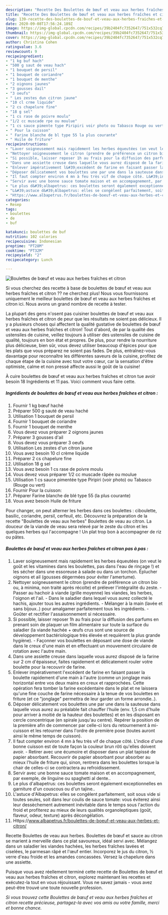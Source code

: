 ```yaml
---
description: "Recette Des Boulettes de bœuf et veau aux herbes fraîches et citron"
title: "Recette Des Boulettes de bœuf et veau aux herbes fraîches et citron"
slug: 139-recette-des-boulettes-de-bouf-et-veau-aux-herbes-fraiches-et-citron
date: 2020-09-08T17:56:24.189Z
image: https://img-global.cpcdn.com/recipes/39b2404fc7352647/751x532cq70/boulettes-de-boeuf-et-veau-aux-herbes-fraiches-et-citron-photo-principale-de-la-recette.jpg
thumbnail: https://img-global.cpcdn.com/recipes/39b2404fc7352647/751x532cq70/boulettes-de-boeuf-et-veau-aux-herbes-fraiches-et-citron-photo-principale-de-la-recette.jpg
cover: https://img-global.cpcdn.com/recipes/39b2404fc7352647/751x532cq70/boulettes-de-boeuf-et-veau-aux-herbes-fraiches-et-citron-photo-principale-de-la-recette.jpg
author: Christina Cohen
ratingvalue: 3.6
reviewcount: 9
recipeingredient:
- "1 kg buf hach"
- "500 g saut de veau hach"
- "1 bouquet de persil"
- "1 bouquet de coriandre"
- "1 bouquet de menthe"
- "2 oignons jaunes"
- "3 gousses dail"
- "3 oeufs"
- " Les zestes dun citron jaune"
- "10 cl crme liquide"
- "2 cs chapelure fine"
- "18 g sel"
- "1 cs rase de poivre moulu"
- "1/2 cc muscade rpe ou moulue"
- "1 cs sauce pimente type Piripiri voir photo ou Tabasco Rouge ou vert"
- " Pour la cuisson"
- " Farine blanche de bl type 55 la plus courante"
- " Huile de friture"
recipeinstructions:
- "Laver soigneusement mais rapidement les herbes équeutées (on veut le goût et les vitamines dans les boulettes, pas dans l&#39;eau de rinçage !) et les sécher dans une essoreuse à salade ou dans un torchon. Éplucher oignons et ail (gousses dégermées pour éviter l&#39;amertume)."
- "Nettoyer soigneusement le citron (prendre de préférence un citron bio ou, à minima, non traité après récolte) et prélever l&#39;intégralité du zeste. Passer au hachoir à viande (grille moyenne) les viandes, les herbes, l&#39;oignon et l&#39;ail. Dans le saladier dans lequel vous aurez collecté le hachis, ajouter tous les autres ingrédients. Mélanger à la main (lavée et sans bijoux..) pour amalgamer parfaitement tous les ingrédients. Goûter et rectifier l&#39;assaisonnement si nécessaire."
- "Si possible, laisser reposer 1h au frais pour la diffusion des parfums en prenant soin de plaquer un film alimentaire sur toute la surface du saladier (la viande hachée + œufs crus sont une source de développement bactériologique très élevée et requièrent la plus grande hygiène). Façonner vos boulettes en déposant une dose de viande dans le creux d&#39;une main et en effectuant un mouvement circulaire de rotation avec l&#39;autre main."
- "Dans une assiette creuse dans laquelle vous aurez disposé de la farine sur 2 cm d&#39;épaisseur, faites rapidement et délicatement rouler votre boulette pour la recouvrir de farine."
- "Enlever impérativement l&#39;excédent de farine en faisant passer la boulette rapidement d&#39;une main à l&#39;autre (comme un jonglage mais horizontal entre vos deux mains en creux et rapprochées. Cette opération fera tomber la farine excédentaire dans le plat et ne laissera qu&#39;une fine couche de farine nécessaire à la tenue de vos boulettes en friture (et ce &#34;jonglage&#34; permettra de leur garder un forme arrondie..)."
- "Déposer délicatement vos boulettes une par une dans la sauteuse dans laquelle vous aurez au préalable fait chauffer l&#39;huile (env. 1,5 cm d&#39;huile pour arriver à moitié de la hauteur des boulettes) et en les disposant en cercle concentrique (en spirale jusqu&#39;au centre). Repérer la position de la première afin de commencer par celle-ci lors du retournement à mi-cuisson et les retourner dans l&#39;ordre de première pose (toutes auront ainsi le même temps de cuisson)."
- "Il faut compter environ 4 mn à feu très vif de chaque côté. L&#39;indice d&#39;une bonne cuisson est de toute façon la couleur brun rôti qu&#39;elles doivent avoir. Retirer avec une écumoire et disposer dans un plat tapissé de papier absorbant. Recouvrir de papier absorbant pour absorber au mieux l&#39;huile de friture qui, sinon, rentrera dans les boulettes lorsque la chair de celles-ci se contractera au refroidissement."
- "Servir avec une bonne sauce tomate maison et en accompagnement, par exemple, de linguine ou spaghetti al dente.."
- "Le plus d&#39;albapetrus: ces boulettes seront également exceptionnelles en garniture d&#39;un couscous ou d&#39;un tajine.."
- "L&#39;astuce d&#39;Albapetrus: elles se congèlent parfaitement, soit sous vide si toutes seules, soit dans leur coulis de sauce tomate: vous éviterez ainsi leur dessèchement autrement inévitable dans le temps sous l&#39;action du froid et profiterez au mieux de leurs qualités organoleptiques (goût, flaveur, odeur, texture) après décongélation."
- "Https://www.albapetrus.fr/boulettes-de-boeuf-et-veau-aux-herbes-et-citron/"
categories:
- Resep
tags:
- boulettes
- de
- buf

katakunci: boulettes de buf 
nutrition: 102 calories
recipecuisine: Indonesian
preptime: "PT28M"
cooktime: "PT32M"
recipeyield: "2"
recipecategory: Lunch

---
```



![Boulettes de bœuf et veau aux herbes fraîches et citron](https://img-global.cpcdn.com/recipes/39b2404fc7352647/751x532cq70/boulettes-de-boeuf-et-veau-aux-herbes-fraiches-et-citron-photo-principale-de-la-recette.jpg)

Si vous cherchez des recette à base de boulettes de bœuf et veau aux herbes fraîches et citron ?? ne cherchez plus! Nous vous fournissons uniquement le meilleur boulettes de bœuf et veau aux herbes fraîches et citron ici. Nous avons un grand nombre de recette à tester.

La plupart des gens n'osent pas cuisiner boulettes de bœuf et veau aux herbes fraîches et citron de peur que les résultats ne soient pas délicieux. Il y a plusieurs choses qui affectent la qualité gustative de boulettes de bœuf et veau aux herbes fraîches et citron! Tout d'abord, de par la qualité des ustensiles de cuisine, veillez toujours à utiliser des ustensiles de cuisine de qualité, toujours en bon état et propres. De plus, pour rendre la nourriture plus délicieuse, bien sûr, vous devez utiliser beaucoup d'épices pour que les plats que vous préparez ne soient pas fades. De plus, entraînez-vous davantage pour reconnaître les différentes saveurs de la cuisine, profitez de chaque étape de la cuisine avec tout votre cœur, car la sensation d'être optimiste, calme et non pressé affecte aussi le goût de la cuisine!

<!--inarticleads1-->

À cuire boulettes de bœuf et veau aux herbes fraîches et citron tue avoir besoin 18 Ingrédients et 11 pas. Voici comment vous faire cette.

##### Ingrédients de boulettes de bœuf et veau aux herbes fraîches et citron :

1. Fournir 1 kg bœuf haché
1. Préparer 500 g sauté de veau haché
1. Utilisation 1 bouquet de persil
1. Fournir 1 bouquet de coriandre
1. Fournir 1 bouquet de menthe
1. Vous devez vous préparer 2 oignons jaunes
1. Préparer 3 gousses d&#39;ail
1. Vous devez vous préparer 3 oeufs
1. Utilisation  Les zestes d&#39;un citron jaune
1. Vous avez besoin 10 cl crème liquide
1. Préparer 2 cs chapelure fine
1. Utilisation 18 g sel
1. Vous avez besoin 1 cs rase de poivre moulu
1. Vous devez vous préparer 1/2 cc muscade râpée ou moulue
1. Utilisation 1 cs sauce pimentée type Piripiri (voir photo) ou Tabasco (Rouge ou vert)
1. Fournir  Pour la cuisson:
1. Préparer  Farine blanche de blé type 55 (la plus courante)
1. Vous avez besoin  Huile de friture


Pour changer, on peut alterner les herbes dans ces boulettes : ciboulette, basilic, coriandre, persil, cerfeuil, etc. Découvrez la préparation de la recette &#34;Boulettes de veau aux herbes&#34; Boulettes de veau au citron. La douceur de la viande de veau sera relevé par le zeste du citron et les quelques herbes qui l&#39;accompagne ! Un plat trop bon à accompagner de riz ou pâtes. 

<!--inarticleads2-->

##### Boulettes de bœuf et veau aux herbes fraîches et citron pas à pas :

1. Laver soigneusement mais rapidement les herbes équeutées (on veut le goût et les vitamines dans les boulettes, pas dans l&#39;eau de rinçage !) et les sécher dans une essoreuse à salade ou dans un torchon. Éplucher oignons et ail (gousses dégermées pour éviter l&#39;amertume).
1. Nettoyer soigneusement le citron (prendre de préférence un citron bio ou, à minima, non traité après récolte) et prélever l&#39;intégralité du zeste. - Passer au hachoir à viande (grille moyenne) les viandes, les herbes, l&#39;oignon et l&#39;ail. - Dans le saladier dans lequel vous aurez collecté le hachis, ajouter tous les autres ingrédients. - Mélanger à la main (lavée et sans bijoux..) pour amalgamer parfaitement tous les ingrédients. - Goûter et rectifier l&#39;assaisonnement si nécessaire.
1. Si possible, laisser reposer 1h au frais pour la diffusion des parfums en prenant soin de plaquer un film alimentaire sur toute la surface du saladier (la viande hachée + œufs crus sont une source de développement bactériologique très élevée et requièrent la plus grande hygiène). - Façonner vos boulettes en déposant une dose de viande dans le creux d&#39;une main et en effectuant un mouvement circulaire de rotation avec l&#39;autre main.
1. Dans une assiette creuse dans laquelle vous aurez disposé de la farine sur 2 cm d&#39;épaisseur, faites rapidement et délicatement rouler votre boulette pour la recouvrir de farine.
1. Enlever impérativement l&#39;excédent de farine en faisant passer la boulette rapidement d&#39;une main à l&#39;autre (comme un jonglage mais horizontal entre vos deux mains en creux et rapprochées. Cette opération fera tomber la farine excédentaire dans le plat et ne laissera qu&#39;une fine couche de farine nécessaire à la tenue de vos boulettes en friture (et ce &#34;jonglage&#34; permettra de leur garder un forme arrondie..).
1. Déposer délicatement vos boulettes une par une dans la sauteuse dans laquelle vous aurez au préalable fait chauffer l&#39;huile (env. 1,5 cm d&#39;huile pour arriver à moitié de la hauteur des boulettes) et en les disposant en cercle concentrique (en spirale jusqu&#39;au centre). Repérer la position de la première afin de commencer par celle-ci lors du retournement à mi-cuisson et les retourner dans l&#39;ordre de première pose (toutes auront ainsi le même temps de cuisson).
1. Il faut compter environ 4 mn à feu très vif de chaque côté. L&#39;indice d&#39;une bonne cuisson est de toute façon la couleur brun rôti qu&#39;elles doivent avoir. - Retirer avec une écumoire et disposer dans un plat tapissé de papier absorbant. Recouvrir de papier absorbant pour absorber au mieux l&#39;huile de friture qui, sinon, rentrera dans les boulettes lorsque la chair de celles-ci se contractera au refroidissement.
1. Servir avec une bonne sauce tomate maison et en accompagnement, par exemple, de linguine ou spaghetti al dente..
1. Le plus d&#39;albapetrus: ces boulettes seront également exceptionnelles en garniture d&#39;un couscous ou d&#39;un tajine..
1. L&#39;astuce d&#39;Albapetrus: elles se congèlent parfaitement, soit sous vide si toutes seules, soit dans leur coulis de sauce tomate: vous éviterez ainsi leur dessèchement autrement inévitable dans le temps sous l&#39;action du froid et profiterez au mieux de leurs qualités organoleptiques (goût, flaveur, odeur, texture) après décongélation.
1. Https://www.albapetrus.fr/boulettes-de-boeuf-et-veau-aux-herbes-et-citron/


Recette Boulettes de veau aux herbes. Boulettes de bœuf et sauce au citron se marient à merveille dans ce plat savoureux, idéal servi avec. Mélangez dans un saladier les viandes hachées, les herbes fraîches lavées et ciselées, le parmesan râpé et l&#39;œuf entier. Incorporez le jus du citron, ½ verre d&#39;eau froide et les amandes concassées. Versez la chapelure dans une assiette. 

<!--inarticleads1-->

<p>
Puisque vous avez réellement terminé cette recette de Boulettes de bœuf et veau aux herbes fraîches et citron, explorez maintenant les recettes et exécutez-la tout en vous réjouissant. Vous ne savez jamais - vous avez peut-être trouvé une toute nouvelle profession.
</p>

<p>
<i>Si vous trouvez cette Boulettes de bœuf et veau aux herbes fraîches et citron recette précieuse, partagez-la avec vos amis ou votre famille, merci et bonne chance.</i>
</p>
